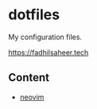 # dotfiles
My configuration files.

https://fadhilsaheer.tech

## Content

- [neovim](./nvim/README.md)
